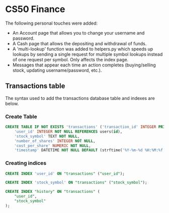 # CS50 Finance

The following personal touches were added:
* An Account page that allows you to change your username and password.
* A Cash page that allows the depositing and withdrawal of funds.
* A 'multi-lookup' function was added to helpers.py which speeds up lookups by sending a single request for multiple symbol lookups instead  of one request per symbol. Only affects the index page.
* Messages that appear each time an action completes (buying/selling stock, updating username/password, etc.).

## Transactions table
The syntax used to add the transactions database table and indexes are below.

### Create Table

```sql
CREATE TABLE IF NOT EXISTS 'transactions' ('transaction_id' INTEGER PRIMARY KEY AUTOINCREMENT NOT NULL,
	'user_id' INTEGER NOT NULL REFERENCES users(id),
	'stock_symbol' TEXT NOT NULL,
	'number_of_shares' INTEGER NOT NULL,
	'cost_per_share' NUMERIC NOT NULL,
	'timestamp' DATETIME NOT NULL DEFAULT (strftime('%Y-%m-%d %H:%M:%f')));
```

### Creating indices

```sql
CREATE INDEX 'user_id' ON "transactions" ("user_id");
```

```sql
CREATE INDEX 'stock_symbol' ON "transactions" ("stock_symbol");
```

```sql
CREATE INDEX "history" ON "transactions" (
	"user_id",
	"stock_symbol"
);
```
